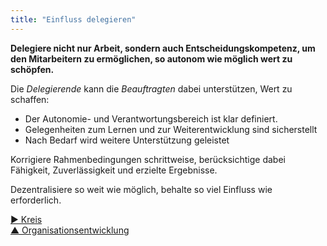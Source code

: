 ```yaml
---
title: "Einfluss delegieren"
---
```



**Delegiere nicht nur Arbeit, sondern auch Entscheidungskompetenz, um den Mitarbeitern zu ermöglichen, so autonom wie möglich wert zu schöpfen.**

Die <dfn data-info="Delegierende: Eine Person oder Gruppe, die die Verantwortung für eine Domäne an andere delegiert.">Delegierende</dfn> kann die <dfn data-info="Beauftragte: Eine Person oder Gruppe, die die Verantwortlichkeit für eine Domäne übernimmt.">Beauftragten</dfn> dabei unterstützen, Wert zu schaffen: 

- Der Autonomie- und Verantwortungsbereich ist klar definiert.
- Gelegenheiten zum Lernen und zur Weiterentwicklung sind sicherstellt
- Nach Bedarf wird weitere Unterstützung geleistet

Korrigiere Rahmenbedingungen schrittweise, berücksichtige dabei Fähigkeit, Zuverlässigkeit und erzielte Ergebnisse.

Dezentralisiere so weit wie möglich, behalte so viel Einfluss wie erforderlich.

[&#9654; Kreis](circle.html)<br/>[&#9650; Organisationsentwicklung](building-organizations.html)

